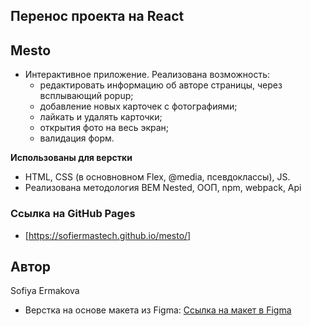 ## Перенос проекта на React
## Mesto
* Интерактивное приложение.
  Реализована возможность: 
  - редактировать информацию об авторе страницы, через всплывающий popup;
  - добавление новых карточек с фотографиями;
  - лайкать и удалять карточки;
  - открытия фото на весь экран;
  - валидация форм.


**Использованы для верстки**
* HTML, CSS (в основновном Flex, @media, псевдоклассы), JS.
* Реализована методология BEM Nested, ООП, npm, webpack, Api

### Ссылка на GitHub Pages
* [https://sofiermastech.github.io/mesto/]

## Автор
Sofiya Ermakova

* Верстка на основе макета из Figma:
  [Ссылка на макет в Figma](https://www.figma.com/file/2cn9N9jSkmxD84oJik7xL7/JavaScript.-Sprint-4?node-id=0%3A1) 